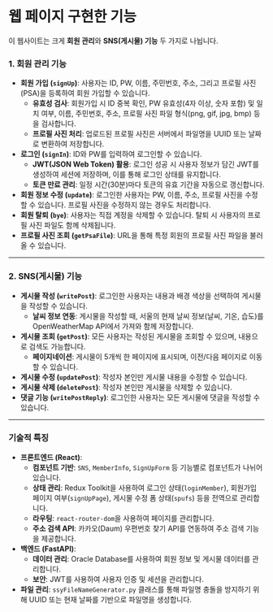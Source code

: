 # 웹 페이지 구현한 기능

이 웹사이트는 크게 **회원 관리**와 **SNS(게시물) 기능** 두 가지로 나뉩니다.

### 1. 회원 관리 기능

- **회원 가입 (`signUp`)**: 사용자는 ID, PW, 이름, 주민번호, 주소, 그리고 프로필 사진(PSA)을 등록하여 회원 가입할 수 있습니다.
    - **유효성 검사**: 회원가입 시 ID 중복 확인, PW 유효성(4자 이상, 숫자 포함) 및 일치 여부, 이름, 주민번호, 주소, 프로필 사진 파일 형식(png, gif, jpg, bmp) 등을 검사합니다.
    - **프로필 사진 처리**: 업로드된 프로필 사진은 서버에서 파일명을 UUID 또는 날짜로 변환하여 저장합니다.
- **로그인 (`signIn`)**: ID와 PW를 입력하여 로그인할 수 있습니다.
    - **JWT(JSON Web Token) 활용**: 로그인 성공 시 사용자 정보가 담긴 JWT를 생성하여 세션에 저장하며, 이를 통해 로그인 상태를 유지합니다.
    - **토큰 만료 관리**: 일정 시간(30분)마다 토큰의 유효 기간을 자동으로 갱신합니다.
- **회원 정보 수정 (`update`)**: 로그인한 사용자는 PW, 이름, 주소, 프로필 사진을 수정할 수 있습니다. 프로필 사진을 수정하지 않는 경우도 처리합니다.
- **회원 탈퇴 (`bye`)**: 사용자는 직접 계정을 삭제할 수 있습니다. 탈퇴 시 사용자의 프로필 사진 파일도 함께 삭제됩니다.
- **프로필 사진 조회 (`getPsaFile`)**: URL을 통해 특정 회원의 프로필 사진 파일을 불러올 수 있습니다.

---

### 2. SNS(게시물) 기능

- **게시물 작성 (`writePost`)**: 로그인한 사용자는 내용과 배경 색상을 선택하여 게시물을 작성할 수 있습니다.
    - **날씨 정보 연동**: 게시물을 작성할 때, 서울의 현재 날씨 정보(날씨, 기온, 습도)를 OpenWeatherMap API에서 가져와 함께 저장합니다.
- **게시물 조회 (`getPost`)**: 모든 사용자는 작성된 게시물을 조회할 수 있으며, 내용으로 검색도 가능합니다.
    - **페이지네이션**: 게시물이 5개씩 한 페이지에 표시되며, 이전/다음 페이지로 이동할 수 있습니다.
- **게시물 수정 (`updatePost`)**: 작성자 본인만 게시물 내용을 수정할 수 있습니다.
- **게시물 삭제 (`deletePost`)**: 작성자 본인만 게시물을 삭제할 수 있습니다.
- **댓글 기능 (`writePostReply`)**: 로그인한 사용자는 모든 게시물에 댓글을 작성할 수 있습니다.

---

### **기술적 특징**

- **프론트엔드 (React)**:
    - **컴포넌트 기반**: `SNS`, `MemberInfo`, `SignUpForm` 등 기능별로 컴포넌트가 나뉘어 있습니다.
    - **상태 관리**: Redux Toolkit을 사용하여 로그인 상태(`loginMember`), 회원가입 페이지 여부(`signUpPage`), 게시물 수정 폼 상태(`spufs`) 등을 전역으로 관리합니다.
    - **라우팅**: `react-router-dom`을 사용하여 페이지를 관리합니다.
    - **주소 검색 API**: 카카오(Daum) 우편번호 찾기 API를 연동하여 주소 검색 기능을 제공합니다.
- **백엔드 (FastAPI)**:
    - **데이터 관리**: Oracle Database를 사용하여 회원 정보 및 게시물 데이터를 관리합니다.
    - **보안**: JWT를 사용하여 사용자 인증 및 세션을 관리합니다.
- **파일 관리**: `ssyFileNameGenerator.py` 클래스를 통해 파일명 충돌을 방지하기 위해 UUID 또는 현재 날짜를 기반으로 파일명을 생성합니다.
